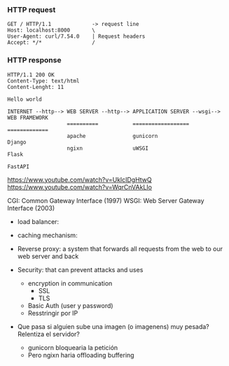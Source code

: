 


### HTTP request

```
GET / HTTP/1.1             -> request line
Host: localhost:8000       \
User-Agent: curl/7.54.0    | Request headers
Accept: */*                /
```

### HTTP response

```
HTTP/1.1 200 OK
Content-Type: text/html
Content-Lenght: 11

Hello world
```

```
INTERNET --http--> WEB SERVER --http--> APPLICATION SERVER --wsgi--> WEB FRAMEWORK
                   ==========           ==================           =============
                   apache               gunicorn                     Django
                   ngixn                uWSGI                        Flask
                                                                     FastAPI
```


https://www.youtube.com/watch?v=UklcIDgHtwQ
https://www.youtube.com/watch?v=WqrCnVAkLIo

CGI: Common Gateway Interface (1997)
WSGI: Web Server Gateway Interface (2003)



- load balancer:
- caching mechanism:
- Reverse proxy: a system that forwards all requests from the web to our web server and back
- Security: that can prevent attacks and uses
  - encryption in communication
    - SSL
    - TLS
  - Basic Auth (user y password)
  - Resstringir por IP



- Que pasa si alguien sube una imagen (o imagenens) muy pesada? Relentiza el servidor?
  - gunicorn bloquearia la petición
  - Pero ngixn haria offloading buffering 